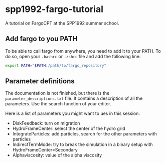 # spp1992-fargo-tutorial

A tutorial on FargoCPT at the SPP1992 summer school.

## Add fargo to you PATH

To be able to call fargo from anywhere, you need to add it to your PATH. To do so, open your `.bashrc` or `.zshrc` file and add the following line:

```bash
export PATH="$PATH:/path/to/fargo_repository"
```

## Parameter definitions

The documentation is not finished, but there is the `parameter_descriptions.txt` file. 
It contains a description of all the parameters. Use the search function of your editor.

Here is a list of parameters you might want to ues in this session:

- DiskFeedback: turn on migration
- HydroFrameCenter: select the center of the hydro grid
- IntegrateParticles: add particles, search for the other parameters with particles
- IndirectTermMode: try to break the simulation in a binary setup with HydroFrameCenter=Secondary
- Alphaviscosity: value of the alpha viscosity